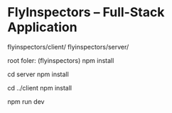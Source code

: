 # FlyInspectors – Full-Stack Application

flyinspectors/client/ 
flyinspectors/server/

root foler: (flyinspectors)
npm install

cd server
npm install

cd ../client
npm install

npm run dev

